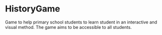 # HistoryGame
Game to help primary school students to learn student in an interactive and visual method. The game aims to be accessible to all students.
